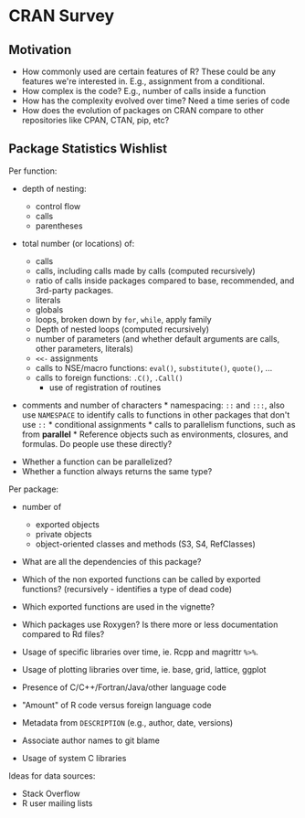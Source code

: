 # CRAN Survey

## Motivation

* How commonly used are certain features of R? These could be any features
  we're interested in. E.g., assignment from a conditional.
* How complex is the code? E.g., number of calls inside a function
* How has the complexity evolved over time? Need a time series of code
* How does the evolution of packages on CRAN compare to other repositories
  like CPAN, CTAN, pip, etc?


## Package Statistics Wishlist

Per function:

*   depth of nesting:
    +   control flow
    +   calls
    +   parentheses

*   total number (or locations) of:
    + calls
    + calls, including calls made by calls (computed recursively)
    + ratio of calls inside packages compared to base, recommended, and 3rd-party packages.
    + literals
    + globals
    + loops, broken down by `for`, `while`, apply family
    + Depth of nested loops (computed recursively)
    + number of parameters (and whether default arguments are calls, other
      parameters, literals)
    + `<<-` assignments
    + calls to NSE/macro functions: `eval()`, `substitute()`, `quote()`, ...
    + calls to foreign functions: `.C()`, `.Call()`
	  + use of registration of routines
   + comments and number of characters
    * namespacing: `::` and `:::`, also use `NAMESPACE` to identify calls to
      functions in other packages that don't use `::`
    * conditional assignments
    * calls to parallelism functions, such as from __parallel__
    * Reference objects such as environments, closures, and formulas. Do
      people use these directly?

* Whether a function can be parallelized?
* Whether a function always returns the same type?

Per package:

*   number of
    * exported objects
    * private objects
    * object-oriented classes and methods (S3, S4, RefClasses)

* What are all the dependencies of this package?
* Which of the non exported functions can be called by exported functions?
  (recursively - identifies a type of dead code)
* Which exported functions are used in the vignette?
* Which packages use Roxygen? Is there more or less documentation compared
  to Rd files?
* Usage of specific libraries over time, ie. Rcpp and magrittr `%>%`.
* Usage of plotting libraries over time, ie. base, grid, lattice, ggplot
* Presence of C/C++/Fortran/Java/other language code
* "Amount" of R code versus foreign language code
* Metadata from `DESCRIPTION` (e.g., author, date, versions)
* Associate author names to git blame
* Usage of system C libraries

Ideas for data sources:

* Stack Overflow
* R user mailing lists
